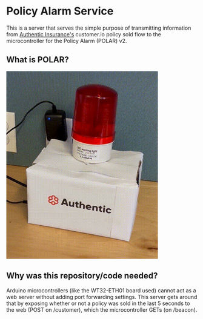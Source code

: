 # Policy Alarm Service
This is a server that serves the simple purpose of transmitting information from [Authentic Insurance's](https://github.com/authenticins) customer.io policy sold flow to the microcontroller for the Policy Alarm (POLAR) v2.

## What is POLAR?
![](https://github.com/thecodingaviator/authentic-policy-alarm/blob/main/beacon_gif.gif)

## Why was this repository/code needed?
Arduino microcontrollers (like the WT32-ETH01 board used) cannot act as a web server without adding port forwarding settings. This server gets around that by exposing whether or not a policy was sold in the last 5 seconds to the web (POST on /customer), which the microcontroller GETs (on /beacon).
